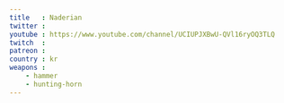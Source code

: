 ```yaml
---
title   : Naderian
twitter :
youtube : https://www.youtube.com/channel/UCIUPJXBwU-QVl16ryOQ3TLQ
twitch  :
patreon :
country : kr
weapons :
    - hammer
    - hunting-horn
---
```

